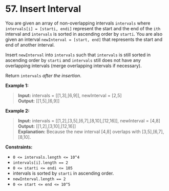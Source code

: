 # 57. Insert Interval

You are given an array of non-overlapping intervals `intervals` 
where `intervals[i] = [starti, endi]` represent the start and the end of the `ith` interval 
and `intervals` is sorted in ascending order by `starti`. 
You are also given an interval `newInterval = [start, end]` that represents the start and end of another interval.

Insert `newInterval` into `intervals` such that `intervals` is still sorted in ascending order by `starti` 
and `intervals` still does not have any overlapping intervals (merge overlapping intervals if necessary).

Return `intervals` *after the insertion*.

**Example 1:**  
> **Input:** intervals = [[1,3],[6,9]], newInterval = [2,5]  
> **Output:** [[1,5],[6,9]]  

**Example 2:**
> **Input:** intervals = [[1,2],[3,5],[6,7],[8,10],[12,16]], newInterval = [4,8] 
> **Output:** [[1,2],[3,10],[12,16]]  
> **Explanation:** Because the new interval [4,8] overlaps with [3,5],[6,7],[8,10].


**Constraints:**
* `0 <= intervals.length <= 10^4`
* `intervals[i].length == 2`
* `0 <= starti <= endi <= 105`
* intervals is sorted by `starti` in ascending order.
* `newInterval.length == 2`
* `0 <= start <= end <= 10^5`
